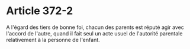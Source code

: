# Article 372-2

A l'égard des tiers de bonne foi, chacun des parents est réputé agir avec l'accord de l'autre, quand il fait seul un acte usuel de l'autorité parentale relativement à la personne de l'enfant.
